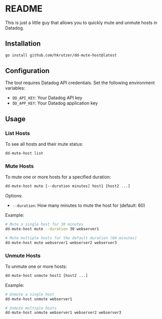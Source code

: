 # README

This is just a little guy that allows you to quickly mute and unmute hosts in Datadog.

## Installation

```bash
go install github.com/hkrutzer/dd-mute-host@latest
```

## Configuration

The tool requires Datadog API credentials. Set the following environment variables:

- `DD_API_KEY`: Your Datadog API key
- `DD_APP_KEY`: Your Datadog application key

## Usage

### List Hosts
To see all hosts and their mute status:
```bash
dd-mute-host list
```

### Mute Hosts
To mute one or more hosts for a specified duration:
```bash
dd-mute-host mute [--duration minutes] host1 [host2 ...]
```

Options:
- `--duration`: How many minutes to mute the host for (default: 60)

Example:
```bash
# Mute a single host for 30 minutes
dd-mute-host mute --duration 30 webserver1

# Mute multiple hosts for the default duration (60 minutes)
dd-mute-host mute webserver1 webserver2 webserver3
```

### Unmute Hosts
To unmute one or more hosts:
```bash
dd-mute-host unmute host1 [host2 ...]
```

Example:
```bash
# Unmute a single host
dd-mute-host unmute webserver1

# Unmute multiple hosts
dd-mute-host unmute webserver1 webserver2 webserver3
```

